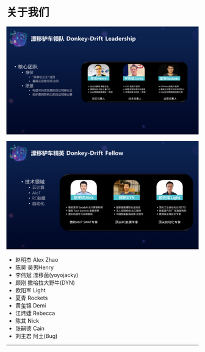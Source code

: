 # 关于我们
![aboutus1](./race_background/images/race3.png)

![aboutus2](./race_background/images/race4.png)

* 赵明杰 Alex Zhao
* 陈昊 昊男Henry 
* 李伟斌 漂移菌(yoyojacky)
* 顾刚 撒哈拉大野牛(DYN)
* 欧阳军 Light
* 夏青 Rockets
* 黄玺锦 Demi
* 江炜婕 Rebecca
* 陈其 Nick
* 张嗣德 Cain
* 刘主君 阿土(Bug) 

---
